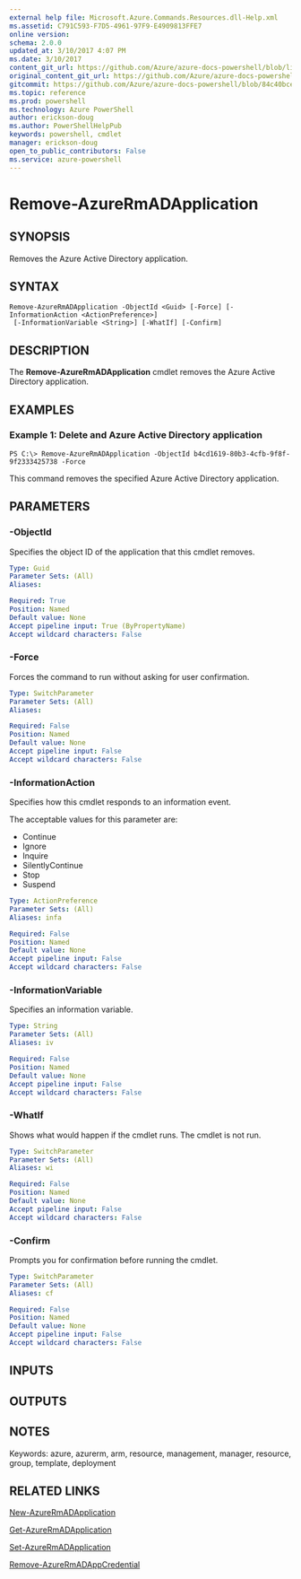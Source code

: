 ```yaml
---
external help file: Microsoft.Azure.Commands.Resources.dll-Help.xml
ms.assetid: C791C593-F7D5-4961-97F9-E4909813FFE7
online version: 
schema: 2.0.0
updated_at: 3/10/2017 4:07 PM
ms.date: 3/10/2017
content_git_url: https://github.com/Azure/azure-docs-powershell/blob/live/azureps-cmdlets-docs/ResourceManager/AzureRM.Resources/v3.3.0/Remove-AzureRmADApplication.md
original_content_git_url: https://github.com/Azure/azure-docs-powershell/blob/live/azureps-cmdlets-docs/ResourceManager/AzureRM.Resources/v3.3.0/Remove-AzureRmADApplication.md
gitcommit: https://github.com/Azure/azure-docs-powershell/blob/84c40bcef73e86a93e10bd21e5067a945e7fb7ac/azureps-cmdlets-docs/ResourceManager/AzureRM.Resources/v3.3.0/Remove-AzureRmADApplication.md
ms.topic: reference
ms.prod: powershell
ms.technology: Azure PowerShell
author: erickson-doug
ms.author: PowerShellHelpPub
keywords: powershell, cmdlet
manager: erickson-doug
open_to_public_contributors: False
ms.service: azure-powershell
---
```


# Remove-AzureRmADApplication

## SYNOPSIS
Removes the Azure Active Directory application.

## SYNTAX

```
Remove-AzureRmADApplication -ObjectId <Guid> [-Force] [-InformationAction <ActionPreference>]
 [-InformationVariable <String>] [-WhatIf] [-Confirm]
```

## DESCRIPTION
The **Remove-AzureRmADApplication** cmdlet removes the Azure Active Directory application.

## EXAMPLES

### Example 1: Delete and Azure Active Directory application

```
PS C:\> Remove-AzureRmADApplication -ObjectId b4cd1619-80b3-4cfb-9f8f-9f2333425738 -Force
```

This command removes the specified Azure Active Directory application.

## PARAMETERS

### -ObjectId
Specifies the object ID of the application that this cmdlet removes.

```yaml
Type: Guid
Parameter Sets: (All)
Aliases: 

Required: True
Position: Named
Default value: None
Accept pipeline input: True (ByPropertyName)
Accept wildcard characters: False
```

### -Force
Forces the command to run without asking for user confirmation.

```yaml
Type: SwitchParameter
Parameter Sets: (All)
Aliases: 

Required: False
Position: Named
Default value: None
Accept pipeline input: False
Accept wildcard characters: False
```

### -InformationAction
Specifies how this cmdlet responds to an information event.

The acceptable values for this parameter are:

- Continue
- Ignore
- Inquire
- SilentlyContinue
- Stop
- Suspend

```yaml
Type: ActionPreference
Parameter Sets: (All)
Aliases: infa

Required: False
Position: Named
Default value: None
Accept pipeline input: False
Accept wildcard characters: False
```

### -InformationVariable
Specifies an information variable.

```yaml
Type: String
Parameter Sets: (All)
Aliases: iv

Required: False
Position: Named
Default value: None
Accept pipeline input: False
Accept wildcard characters: False
```

### -WhatIf
Shows what would happen if the cmdlet runs.
The cmdlet is not run.

```yaml
Type: SwitchParameter
Parameter Sets: (All)
Aliases: wi

Required: False
Position: Named
Default value: None
Accept pipeline input: False
Accept wildcard characters: False
```

### -Confirm
Prompts you for confirmation before running the cmdlet.

```yaml
Type: SwitchParameter
Parameter Sets: (All)
Aliases: cf

Required: False
Position: Named
Default value: None
Accept pipeline input: False
Accept wildcard characters: False
```

## INPUTS

## OUTPUTS

## NOTES
Keywords: azure, azurerm, arm, resource, management, manager, resource, group, template, deployment

## RELATED LINKS

[New-AzureRmADApplication](xref:ResourceManager/AzureRM.Resources/v3.3.0/New-AzureRmADApplication.md)

[Get-AzureRmADApplication](xref:ResourceManager/AzureRM.Resources/v3.3.0/Get-AzureRmADApplication.md)

[Set-AzureRmADApplication](xref:ResourceManager/AzureRM.Resources/v3.3.0/Set-AzureRmADApplication.md)

[Remove-AzureRmADAppCredential](xref:ResourceManager/AzureRM.Resources/v3.3.0/Remove-AzureRmADAppCredential.md)
